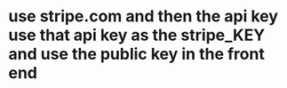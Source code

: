 # use stripe.com and then the api key use that api key as the stripe_KEY and use the public key in the front end